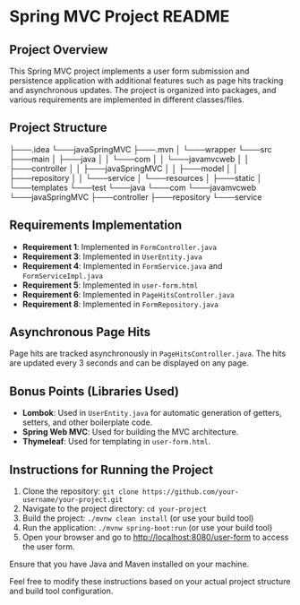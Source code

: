 # Spring MVC Project README

## Project Overview

This Spring MVC project implements a user form submission and persistence application with additional features such as page hits tracking and asynchronous updates. The project is organized into packages, and various requirements are implemented in different classes/files.

## Project Structure

├───.idea
└───javaSpringMVC
├───.mvn
│   └───wrapper
└───src
├───main
│   ├───java
│   │   └───com
│   │       └───javamvcweb
│   │           ├───controller
│   │           ├───javaSpringMVC
│   │           ├───model
│   │           ├───repository
│   │           └───service
│   └───resources
│       ├───static
│       └───templates
└───test
└───java
└───com
└───javamvcweb
└───javaSpringMVC
├───controller
├───repository
└───service



## Requirements Implementation

- **Requirement 1**: Implemented in `FormController.java`
- **Requirement 3**: Implemented in `UserEntity.java`
- **Requirement 4**: Implemented in `FormService.java` and `FormServiceImpl.java`
- **Requirement 5**: Implemented in `user-form.html`
- **Requirement 6**: Implemented in `PageHitsController.java`
- **Requirement 8**: Implemented in `FormRepository.java`

## Asynchronous Page Hits

Page hits are tracked asynchronously in `PageHitsController.java`. The hits are updated every 3 seconds and can be displayed on any page.

## Bonus Points (Libraries Used)

- **Lombok**: Used in `UserEntity.java` for automatic generation of getters, setters, and other boilerplate code.
- **Spring Web MVC**: Used for building the MVC architecture.
- **Thymeleaf**: Used for templating in `user-form.html`.

## Instructions for Running the Project

1. Clone the repository: `git clone https://github.com/your-username/your-project.git`
2. Navigate to the project directory: `cd your-project`
3. Build the project: `./mvnw clean install` (or use your build tool)
4. Run the application: `./mvnw spring-boot:run` (or use your build tool)
5. Open your browser and go to [http://localhost:8080/user-form](http://localhost:8080/user-form) to access the user form.

Ensure that you have Java and Maven installed on your machine.

Feel free to modify these instructions based on your actual project structure and build tool configuration.
